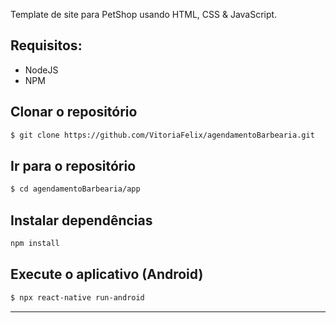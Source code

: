 

 <p>
Template de site para PetShop usando HTML, CSS & JavaScript.
 </p>


## Requisitos:

- NodeJS
- NPM

## Clonar o repositório
```bash
$ git clone https://github.com/VitoriaFelix/agendamentoBarbearia.git
```
## Ir para o repositório
```bash
$ cd agendamentoBarbearia/app
```

## Instalar dependências
```bash
npm install
```

## Execute o aplicativo (Android)
```bash
$ npx react-native run-android
```
---
